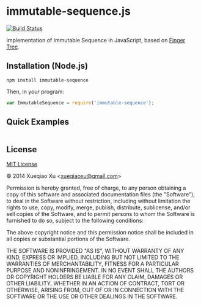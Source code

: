 # immutable-sequence.js

[![Build Status](https://travis-ci.org/qiao/immutable-sequence.js.svg?branch=master)](https://travis-ci.org/qiao/immutable-sequence.js)

Implementation of Immutable Sequence in JavaScript, based on [Finger Tree](https://github.com/qiao/fingertree.js).

## Installation (Node.js)

```
npm install immutable-sequence
```

Then, in your program:

```javascript
var ImmutableSequence = require('immutable-sequence');
```

## Quick Examples

```javascript
```


## License

[MIT License](http://www.opensource.org/licenses/mit-license.php)

&copy; 2014 Xueqiao Xu &lt;xueqiaoxu@gmail.com&gt;

Permission is hereby granted, free of charge, to any person obtaining a copy of this software and associated documentation files (the "Software"), to deal in the Software without restriction, including without limitation the rights to use, copy, modify, merge, publish, distribute, sublicense, and/or sell copies of the Software, and to permit persons to whom the Software is furnished to do so, subject to the following conditions:

The above copyright notice and this permission notice shall be included in all copies or substantial portions of the Software.

THE SOFTWARE IS PROVIDED "AS IS", WITHOUT WARRANTY OF ANY KIND, EXPRESS OR IMPLIED, INCLUDING BUT NOT LIMITED TO THE WARRANTIES OF MERCHANTABILITY, FITNESS FOR A PARTICULAR PURPOSE AND NONINFRINGEMENT. IN NO EVENT SHALL THE AUTHORS OR COPYRIGHT HOLDERS BE LIABLE FOR ANY CLAIM, DAMAGES OR OTHER LIABILITY, WHETHER IN AN ACTION OF CONTRACT, TORT OR OTHERWISE, ARISING FROM, OUT OF OR IN CONNECTION WITH THE SOFTWARE OR THE USE OR OTHER DEALINGS IN THE SOFTWARE.
